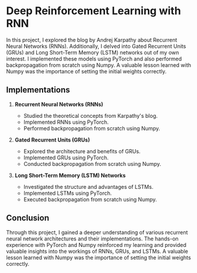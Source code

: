 # Deep Reinforcement Learning with RNN

In this project, I explored the blog by Andrej Karpathy about Recurrent Neural Networks (RNNs). Additionally, I delved into Gated Recurrent Units (GRUs) and Long Short-Term Memory (LSTM) networks out of my own interest. I implemented these models using PyTorch and also performed backpropagation from scratch using Numpy. A valuable lesson learned with Numpy was the importance of setting the initial weights correctly.

## Implementations

1. **Recurrent Neural Networks (RNNs)**

   - Studied the theoretical concepts from Karpathy's blog.
   - Implemented RNNs using PyTorch.
   - Performed backpropagation from scratch using Numpy.

2. **Gated Recurrent Units (GRUs)**

   - Explored the architecture and benefits of GRUs.
   - Implemented GRUs using PyTorch.
   - Conducted backpropagation from scratch using Numpy.

3. **Long Short-Term Memory (LSTM) Networks**
   - Investigated the structure and advantages of LSTMs.
   - Implemented LSTMs using PyTorch.
   - Executed backpropagation from scratch using Numpy.

## Conclusion

Through this project, I gained a deeper understanding of various recurrent neural network architectures and their implementations. The hands-on experience with PyTorch and Numpy reinforced my learning and provided valuable insights into the workings of RNNs, GRUs, and LSTMs. A valuable lesson learned with Numpy was the importance of setting the initial weights correctly.
